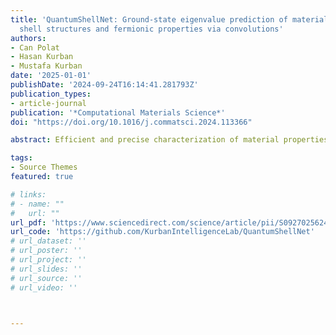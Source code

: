 ```yaml
---
title: 'QuantumShellNet: Ground-state eigenvalue prediction of materials using electronic
  shell structures and fermionic properties via convolutions'
authors:
- Can Polat
- Hasan Kurban
- Mustafa Kurban
date: '2025-01-01'
publishDate: '2024-09-24T16:14:41.281793Z'
publication_types:
- article-journal
publication: '*Computational Materials Science*'
doi: "https://doi.org/10.1016/j.commatsci.2024.113366"

abstract: Efficient and precise characterization of material properties is critical in quantum mechanical modeling. While Density Functional Theory (DFT) remains a foundational method for analyzing material properties, it faces scalability challenges and precision limitations, especially with complex materials. This study introduces QuantumShellNet, a novel vision-based approach that combines an orbital encoder and a physics-informed deep neural network. QuantumShellNet is specifically designed to rapidly and accurately predict ground-state eigenvalues in materials by leveraging electronic shell structures and their fermionic properties. Experiments conducted across a diverse range of elements and molecules show that QuantumShellNet outperforms traditional DFT as well as modern machine learning methods, including PsiFormer and FermiNet.

tags:
- Source Themes
featured: true

# links:
# - name: ""
#   url: ""
url_pdf: 'https://www.sciencedirect.com/science/article/pii/S0927025624005871'
url_code: 'https://github.com/KurbanIntelligenceLab/QuantumShellNet'
# url_dataset: ''
# url_poster: ''
# url_project: ''
# url_slides: ''
# url_source: ''
# url_video: ''



---
```

